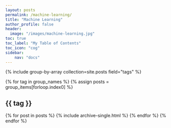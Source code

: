 ```yaml
---
layout: posts
permalink: /machine-learning/
title: "Machine Learning"
author_profile: false
header:
  image: "/images/machine-learning.jpg"
toc: true
toc_label: "My Table of Contents"
toc_icon: "cog"  
sidebar:
    nav: "docs"  
---
```



{% include group-by-array collection=site.posts field="tags" %}

{% for tag in group_names %}
  {% assign posts = group_items[forloop.index0] %}
  <h2 id="{{ tag | slugify }}" class="archive__subtitle">{{ tag }}</h2>
  {% for post in posts %}
    {% include archive-single.html %}
  {% endfor %}
{% endfor %}